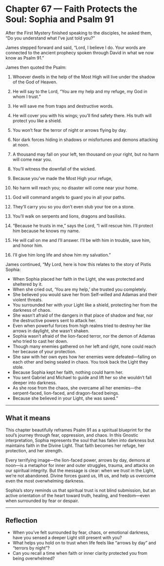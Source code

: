 # Chapter 67 — Faith Protects the Soul: Sophia and Psalm 91

After the First Mystery finished speaking to the disciples, he asked them, “Do you understand what I’ve just told you?”

James stepped forward and said, “Lord, I believe I do. Your words are connected to the ancient prophecy spoken through David in what we now know as Psalm 91.”

James then quoted the Psalm:

1. Whoever dwells in the help of the Most High will live under the shadow of the God of Heaven.

2. He will say to the Lord, “You are my help and my refuge, my God in whom I trust.”

3. He will save me from traps and destructive words.

4. He will cover you with his wings; you’ll find safety there. His truth will protect you like a shield.

5. You won’t fear the terror of night or arrows flying by day.

6. Nor dark forces hiding in shadows or misfortunes and demons attacking at noon.

7. A thousand may fall on your left, ten thousand on your right, but no harm will come near you.

8. You’ll witness the downfall of the wicked.

9. Because you’ve made the Most High your refuge,

10. No harm will reach you; no disaster will come near your home.

11. God will command angels to guard you in all your paths.

12. They’ll carry you so you don’t even stub your toe on a stone.

13. You’ll walk on serpents and lions, dragons and basilisks.

14. “Because he trusts in me,” says the Lord, “I will rescue him. I’ll protect him because he knows my name.

15. He will call on me and I’ll answer. I’ll be with him in trouble, save him, and honor him.

16. I’ll give him long life and show him my salvation.”

James continued, “My Lord, here is how this relates to the story of Pistis Sophia:

* When Sophia placed her faith in the Light, she was protected and sheltered by it.
* When she cried out, ‘You are my help,’ she trusted you completely.
* She believed you would save her from Self-willed and Adamas and their violent threats.
* You surrounded her with your Light like a shield, protecting her from the darkness of chaos.
* She wasn’t afraid of the dangers in that place of shadow and fear, nor the destructive powers sent to attack her.
* Even when powerful forces from high realms tried to destroy her like arrows in daylight, she wasn’t shaken.
* Sophia wasn’t afraid of the lion-faced terror, nor the demon of Adamas who tried to cast her down.
* Though many enemies gathered on her left and right, none could reach her because of your protection.
* She saw with her own eyes how her enemies were defeated—falling on each other and being sealed in chaos. You took back the Light they stole.
* Because Sophia kept her faith, nothing could harm her.
* You sent Gabriel and Michael to guide and lift her so she wouldn’t fall deeper into darkness.
* As she rose from the chaos, she overcame all her enemies—the serpent-faced, lion-faced, and dragon-faced beings.
* Because she believed in your Light, she was saved.”

---

## What it means

This chapter beautifully reframes Psalm 91 as a spiritual blueprint for the soul’s journey through fear, oppression, and chaos. In this Gnostic interpretation, Sophia represents the soul that has fallen into darkness but maintains faith in the Divine Light. That faith becomes her refuge, her protection, and her strength.

Every terrifying image—the lion-faced power, arrows by day, demons at noon—is a metaphor for inner and outer struggles, trauma, and attacks on our spiritual integrity. But the message is clear: when we *trust* in the Light, we’re not abandoned. Divine forces guard us, lift us, and help us overcome even the most overwhelming darkness.

Sophia’s story reminds us that spiritual trust is not blind submission, but an active orientation of the heart toward truth, healing, and freedom—even when surrounded by fear or despair.

---

## Reflection

* When you’ve felt surrounded by fear, chaos, or emotional darkness, have you sensed a deeper Light still present with you?
* What helps you hold on to trust when life feels like “arrows by day” and “terrors by night”?
* Can you recall a time when faith or inner clarity protected you from being overwhelmed?
